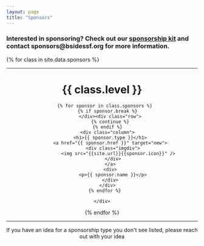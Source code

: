 ```yaml
---
layout: page
title: "Sponsors"
---
```


<h3>Interested in sponsoring? Check out our
  <a href="https://drive.google.com/open?id=1atN6ykppegBe0_nBiSWAG3qeLRq8wk6w">sponsorship kit</a>
  and contact sponsors@bsidessf.org for more information.</h3>

{% for class in site.data.sponsors %}
  <hr style="margin-bottom:5px">
  <div style="text-align: center;" class="sponsors {{ class.class }}">
    <h1>{{ class.level }}</h1>
    <div class="row">

      {% for sponsor in class.sponsors %}
        {% if sponsor.break %}
          </div><div class="row">
          {% continue %}
        {% endif %}
        <div class="column">
          <h1>{{ sponsor.type }}</h1>
          <a href="{{ sponsor.href }}" target="new">
            <div class="imgdiv">
                <img src="{{site.url}}{{sponsor.icon}}" />
            </div>
          </a>
          <div>
            <p>{{ sponsor.name }}</p>
          </div>
        </div>
      {% endfor %}

    </div>
  </div>
{% endfor %}

<hr style="margin-bottom:5px">

<center>
  <p>
    If you have an idea for a sponsorship type you don't see listed, please reach out with your idea
  </p>
</center>
